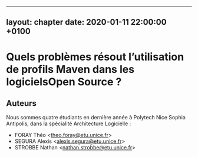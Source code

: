 
---
layout: chapter
date:   2020-01-11 22:00:00 +0100
---

# Quels problèmes résout l’utilisation de profils Maven dans les logicielsOpen Source ?

## Auteurs

Nous sommes quatre étudiants en dernière année à Polytech Nice Sophia Antipolis, dans la spécialité Architecture Logicielle :

* FORAY Théo &lt;theo.foray@etu.unice.fr&gt;
* SEGURA Alexis &lt;alexis.segura@etu.unice.fr&gt;
* STROBBE Nathan &lt;nathan.strobbe@etu.unice.fr&gt;


